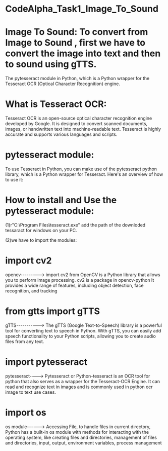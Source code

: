 # CodeAlpha_Task1_Image_To_Sound

Image To Sound: To convert from Image to Sound , first we have to convert the image into text and then to sound using gTTS.
==============

The pytesseract module in Python, which is a Python wrapper for the Tesseract OCR (Optical Character Recognition) engine.

What is Tesseract OCR:
======================
Tesseract OCR is an open-source optical character recognition engine developed by Google. It is designed to convert scanned documents, images, or handwritten text into machine-readable text. Tesseract is highly accurate and supports various languages and scripts.

pytesseract module:
===================
To use Tesseract in Python, you can make use of the pytesseract python library, which is a Python wrapper for Tesseract. Here's an overview of how to use it:


How to install and Use the pytesseract module:
=============================================
(1)r"C:\\Program Files\\tesseract.exe" add the path of the downloded tessaract for windows on your PC.

(2)we have to import the modules:
# import cv2
opencv---------> import cv2 
                 from OpenCV is a Python library that allows you to perform image processing. cv2 is a package in opencv-python
                 It provides a wide range of features, including object detection, face recognition, and tracking
                 
# from gtts import gTTS                 
gTTS-----------> The gTTS (Google Text-to-Speech) library is a powerful tool for converting text to speech in Python. 
                 With gTTS, you can easily add speech functionality to your Python scripts, allowing you to create audio files from any text.
                 
# import pytesseract                 
pytesseract----> Pytesseract or Python-tesseract is an OCR tool for python that also serves as a wrapper for the Tesseract-OCR Engine. 
                 It can read and recognize text in images and is commonly used in python ocr image to text use cases.

# import os                 
os module------> Accessing File, to handle files in current directory,
                 Python has a built-in os module with methods for interacting with the operating system, 
                 like creating files and directories, management of files and directories, input, output, environment variables, process management

